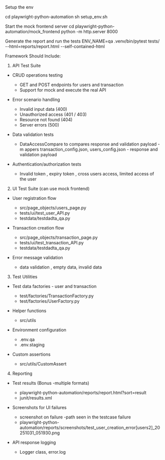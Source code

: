 
Setup the env

cd playwright-python-automation
sh setup_env.sh

Start the mock frontend server
cd  playwright-python-automation/mock_frontend
python -m http.server 8000


Generate the report and run the tests
ENV_NAME=qa .venv/bin/pytest tests/ --html=reports/report.html --self-contained-html


Framework Should Include:
1. API Test Suite 
 - CRUD operations testing
    - GET and POST  endpoints for users and transaction
    - Support for mock and execute the real API
    
- Error scenario handling
     - Invalid input data (400)
     - Unauthorized access (401 / 403)
     - Resource not found (404)
     - Server errors (500)

- Data validation tests
     - DataAccessCompare to compares response and validation payload 
     -m appers transaction_config.json, users_config.json - response and validation payload 

- Authentication/authorization tests
    - Invalid token , expiry token , cross users access, limited access of the user

2. UI Test Suite (can use mock frontend)
- User registration flow 
   - src/page_objects/users_page.py
   - tests/ui/test_user_API.py
   - testdata/testdadta_qa.py

- Transaction creation flow
   - src/page_objects/transaction_page.py
   - tests/ui/test_transaction_API.py
   - testdata/testdadta_qa.py

- Error message validation 
   - data validation , empty data, invalid data

3. Test Utilities
 - Test data factories - user and transaction
   - test/factories/TransactionFactory.py
   - test/factories/UserFactory.py

  - Helper functions
    - src/utils

  - Environment configuration
    - .env.qa
    - .env.staging

  - Custom assertions
     - src/utils/CustomAssert

4. Reporting
- Test results (Bonus -multiple formats) 
     - playwright-python-automation/reports/report.html?sort=result
     - junit/results.xml 

- Screenshots for UI failures  
    - screenshot on failure -path seen in the testcase failure
    - playwright-python-automation/reports/screenshots/test_user_creation_error[users2]_20251031_051930.png
    
- API response logging 
   - Logger class, error.log